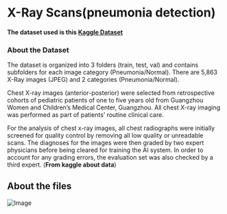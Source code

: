 # X-Ray Scans(pneumonia detection) 

#### The dataset used is this [Kaggle Dataset](https://www.kaggle.com/paultimothymooney/chest-xray-pneumonia)

### About the Dataset
The dataset is organized into 3 folders (train, test, val) and contains subfolders for each image category (Pneumonia/Normal). There are 5,863 X-Ray images (JPEG) and 2 categories (Pneumonia/Normal).

Chest X-ray images (anterior-posterior) were selected from retrospective cohorts of pediatric patients of one to five years old from Guangzhou Women and Children’s Medical Center, Guangzhou. All chest X-ray imaging was performed as part of patients’ routine clinical care.

For the analysis of chest x-ray images, all chest radiographs were initially screened for quality control by removing all low quality or unreadable scans. The diagnoses for the images were then graded by two expert physicians before being cleared for training the AI system. In order to account for any grading errors, the evaluation set was also checked by a third expert. (__From kaggle about data__)

## About the files

![Image](relative/path/to/img.jpg?raw=true "Title")
